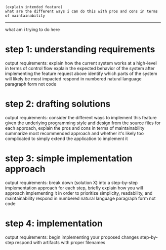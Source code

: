
```
(explain intended feature)
what are the different ways i can do this with pros and cons in terms of maintainability
```


---


what am i trying to do here


#	step 1: understanding requirements
output requirements:
explain how the current system works at a high-level in terms of control flow
explain the expected behavior of the system after implementing the feature request above
identify which parts of the system will likely be most impacted 
respond in numbered natural language paragraph form not code


#	step 2: drafting solutions
output requirements:
consider the different ways to implement this feature given the underlying programming style and design from the source files
for each approach, explain the pros and cons in terms of maintainability
summarize most recommended approach and whether it's likely too complicated to simply extend the application to implement it


#	step 3: simple implementation approach
output requirements:
break down (solution X) into a step-by-step implementation approach 
for each step, briefly explain how you will approach implementing it in order to prioritize simplicity, readability, and maintainability
respond in numbered natural language paragraph form not code


#	step 4: implementation
output requirements:
begin implementing your proposed changes step-by-step 
respond with artifacts with proper filenames

